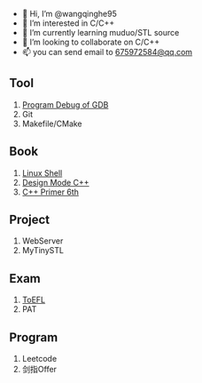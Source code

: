 - 👋 Hi, I’m @wangqinghe95
- 👀 I’m interested in C/C++
- 🌱 I’m currently learning muduo/STL source
- 💞️ I’m looking to collaborate on C/C++ 
- 📫 you can send email to 675972584@qq.com

<!---
wangqinghe95/wangqinghe95 is a ✨ special ✨ repository because its `README.md` (this file) appears on your GitHub profile.
You can click the Preview link to take a look at your changes.
--->

## Tool
1. [Program Debug of GDB](https://github.com/wangqinghe95/Program-Debug)
2. Git
3. Makefile/CMake

## Book
1. [Linux Shell](https://github.com/wangqinghe95/Linux_Shell)
2. [Design Mode C++](https://github.com/wangqinghe95/Design-Mode)
3. [C++ Primer 6th](https://github.com/wangqinghe95/CPlusPlus-Primer-Plus)

## Project
1. WebServer
2. MyTinySTL

## Exam
1. [ToEFL](https://github.com/wangqinghe95/ToEFL)
2. PAT

## Program
1. Leetcode
2. 剑指Offer
